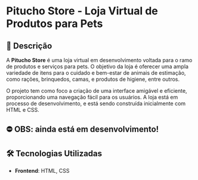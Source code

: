 # Pitucho Store - Loja Virtual de Produtos para Pets

## 📌 Descrição
A **Pitucho Store** é uma loja virtual em desenvolvimento voltada para o ramo de produtos e serviços para pets. O objetivo da loja é oferecer uma ampla variedade de itens para o cuidado e bem-estar de animais de estimação, como rações, brinquedos, camas, e produtos de higiene, entre outros.

O projeto tem como foco a criação de uma interface amigável e eficiente, proporcionando uma navegação fácil para os usuários. A loja está em processo de desenvolvimento, e está sendo construída inicialmente com HTML e CSS.

## ⛔ OBS: ainda está em desenvolvimento!

## 🛠 Tecnologias Utilizadas
- **Frontend**: HTML, CSS
